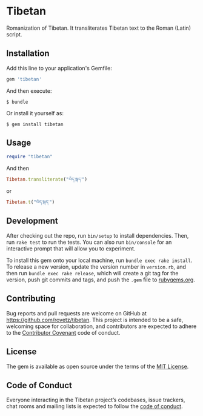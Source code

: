 # Tibetan

Romanization of Tibetan. It transliterates Tibetan text to the Roman (Latin) script.

## Installation

Add this line to your application's Gemfile:

```ruby
gem 'tibetan'
```

And then execute:

    $ bundle

Or install it yourself as:

    $ gem install tibetan

## Usage

```ruby
require "tibetan"
```

And then

```ruby
Tibetan.transliterate("བོད་སྐད་")
```
or

```ruby
Tibetan.t("བོད་སྐད་")
```

## Development

After checking out the repo, run `bin/setup` to install dependencies. Then, run `rake test` to run the tests. You can also run `bin/console` for an interactive prompt that will allow you to experiment.

To install this gem onto your local machine, run `bundle exec rake install`. To release a new version, update the version number in `version.rb`, and then run `bundle exec rake release`, which will create a git tag for the version, push git commits and tags, and push the `.gem` file to [rubygems.org](https://rubygems.org).

## Contributing

Bug reports and pull requests are welcome on GitHub at https://github.com/rovetz/tibetan. This project is intended to be a safe, welcoming space for collaboration, and contributors are expected to adhere to the [Contributor Covenant](http://contributor-covenant.org) code of conduct.

## License

The gem is available as open source under the terms of the [MIT License](https://opensource.org/licenses/MIT).

## Code of Conduct

Everyone interacting in the Tibetan project’s codebases, issue trackers, chat rooms and mailing lists is expected to follow the [code of conduct](https://github.com/rovetz/tibetan/blob/master/CODE_OF_CONDUCT.md).
